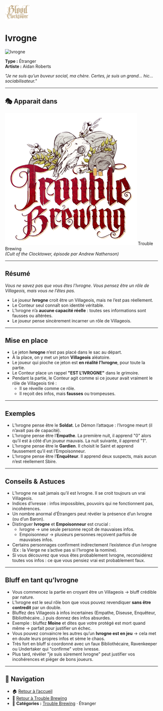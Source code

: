 <p align="left">
  <a href="/botc-fr-bambi/">
    <img src="../images/logo.png" alt="Accueil BotC FR" width="80">
  </a>
</p>

# Ivrogne

![Ivrogne](../images/Icon_drunk.png)

**Type :** Étranger  
**Artiste :** Aidan Roberts  

*"Je ne suis qu’un buveur social, ma chère. Certes, je suis un grand… *hic*… sociabilisateur."*

---

## 🎭 Apparait dans 
![TB](../images/Logo_trouble_brewing.png) Trouble Brewing  
*(Cult of the Clocktower, épisode par Andrew Nathenson)*  

---

## Résumé

*Vous ne savez pas que vous êtes l’Ivrogne. Vous pensez être un rôle de Villageois, mais vous ne l’êtes pas.*  

- Le joueur **Ivrogne** croit être un Villageois, mais ne l’est pas réellement.  
- Le Conteur seul connaît son identité véritable.  
- L’Ivrogne n’a **aucune capacité réelle** : toutes ses informations sont fausses ou altérées.  
- Le joueur pense sincèrement incarner un rôle de Villageois.  

---

## Mise en place
- Le jeton **Ivrogne** n’est pas placé dans le sac au départ.  
- À la place, on y met un jeton **Villageois** aléatoire.  
- Le joueur qui pioche ce jeton est **en réalité l’Ivrogne**, pour toute la partie.  
- Le Conteur place un rappel **"EST L’IVROGNE"** dans le grimoire.  
- Pendant la partie, le Conteur agit comme si ce joueur avait vraiment le rôle de Villageois tiré :  
  - Il se réveille comme ce rôle.  
  - Il reçoit des infos, mais **fausses** ou trompeuses.  

---

## Exemples
- L’Ivrogne pense être le **Soldat**. Le Démon l’attaque : l’Ivrogne meurt (il n’avait pas de capacité).  
- L’Ivrogne pense être l’**Empathe**. La première nuit, il apprend "0" alors qu’il est à côté d’un joueur mauvais. La nuit suivante, il apprend "1".  
- L’Ivrogne pense être le **Gardien**. Il choisit le Saint et apprend faussement qu’il est l’Empoisonneur.  
- L’Ivrogne pense être l’**Enquêteur**. Il apprend deux suspects, mais aucun n’est réellement Sbire.  

---

## Conseils & Astuces
- L’Ivrogne ne sait jamais qu’il est Ivrogne. Il se croit toujours un vrai Villageois.  
- Indices d’ivresse : infos impossibles, pouvoirs qui ne fonctionnent pas, incohérences.  
- Un nombre anormal d’Étrangers peut révéler la présence d’un Ivrogne (ou d’un Baron).  
- Distinguer **Ivrogne** et **Empoisonneur** est crucial :  
  - Ivrogne → une seule personne reçoit de mauvaises infos.  
  - Empoisonneur → plusieurs personnes reçoivent parfois de mauvaises infos.  
- Certains personnages confirment indirectement l’existence d’un Ivrogne (Ex : la Vierge ne s’active pas si l’Ivrogne la nomine).  
- Si vous découvrez que vous êtes probablement Ivrogne, reconsidérez toutes vos infos : ce que vous pensiez vrai est probablement faux.  

---

## Bluff en tant qu’Ivrogne
- Vous commencez la partie en croyant être un Villageois → bluff crédible par nature.  
- L’Ivrogne est le seul rôle bon que vous pouvez revendiquer **sans être contredit** par un double.  
- Bluffez des Villageois à infos incertaines (Empathe, Diseuse, Enquêteur, Bibliothécaire…) puis donnez des infos absurdes.  
- Exemple : bluffez **Moine** et dites que votre protégé est mort quand même → parfait pour justifier un échec.  
- Vous pouvez convaincre les autres qu’un **Ivrogne est en jeu** → cela met en doute leurs propres infos et sème le chaos.  
- Très fort en bluff si coordonné avec un faux Bibliothécaire, Ravenkeeper ou Undertaker qui "confirme" votre ivresse.  
- Plus tard, révéler "je suis sûrement Ivrogne" peut justifier vos incohérences et piéger de bons joueurs.  

---

## 📂 Navigation 

- 🏠 [Retour à l’accueil](/botc-fr-bambi/)  
- 🍺 [Retour à Trouble Brewing](../trouble_brewing.md)  
- 📂 **Catégories :** [Trouble Brewing](../trouble_brewing.md) · Étranger
